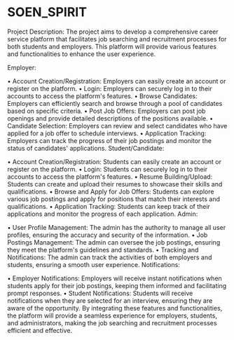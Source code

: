 # SOEN_SPIRIT

Project Description:
The project aims to develop a comprehensive career service platform that facilitates job searching and recruitment processes for both students and employers. This platform will provide various features and functionalities to enhance the user experience.

Employer:

•	Account Creation/Registration: Employers can easily create an account or register on the platform.
•	Login: Employers can securely log in to their accounts to access the platform's features.
•	Browse Candidates: Employers can efficiently search and browse through a pool of candidates based on specific criteria.
•	Post Job Offers: Employers can post job openings and provide detailed descriptions of the positions available.
•	Candidate Selection: Employers can review and select candidates who have applied for a job offer to schedule interviews.
•	Application Tracking: Employers can track the progress of their job postings and monitor the status of candidates' applications.
Student/Candidate:

•	Account Creation/Registration: Students can easily create an account or register on the platform.
•	Login: Students can securely log in to their accounts to access the platform's features.
•	Resume Building/Upload: Students can create and upload their resumes to showcase their skills and qualifications.
•	Browse and Apply for Job Offers: Students can explore various job postings and apply for positions that match their interests and qualifications.
•	Application Tracking: Students can keep track of their applications and monitor the progress of each application.
Admin:

•	User Profile Management: The admin has the authority to manage all user profiles, ensuring the accuracy and security of the information.
•	Job Postings Management: The admin can oversee the job postings, ensuring they meet the platform's guidelines and standards.
•	Tracking and Notifications: The admin can track the activities of both employers and students, ensuring a smooth user experience.
Notifications:

•	Employer Notifications: Employers will receive instant notifications when students apply for their job postings, keeping them informed and facilitating prompt responses.
•	Student Notifications: Students will receive notifications when they are selected for an interview, ensuring they are aware of the opportunity.
By integrating these features and functionalities, the platform will provide a seamless experience for employers, students, and administrators, making the job searching and recruitment processes efficient and effective.
